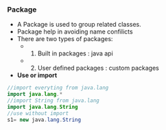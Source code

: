 ### **Package**
- A Package is used to group related classes.
- Package help in avoiding name confilicts
- There are two types of packages:
	- 1. Built in packages : java api
	- 2. User defined packages : custom packages
- **Use or import**
```java
//import everyting from java.lang
import java.lang.*
//import String from java.lang
import java.lang.String
//use without import
s1= new java.lang.String 
``` 

